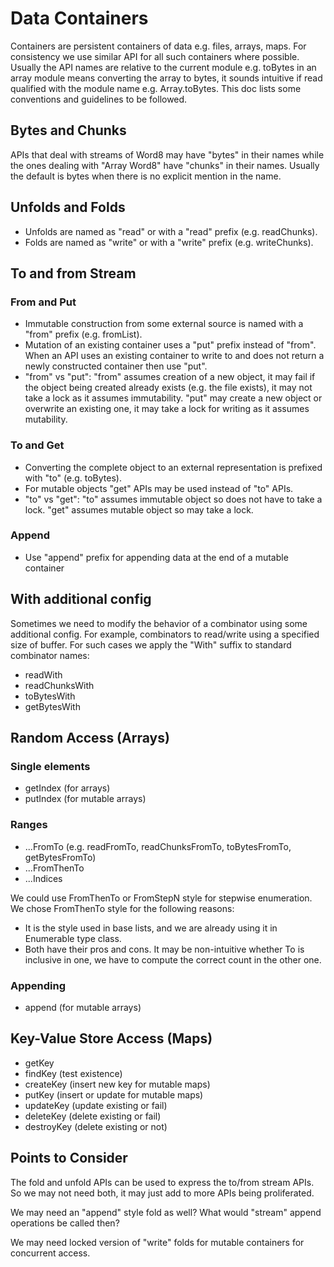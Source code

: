 # Data Containers

Containers are persistent containers of data e.g. files, arrays, maps. For
consistency we use similar API for all such containers where possible. Usually
the API names are relative to the current module e.g. toBytes in an array
module means converting the array to bytes, it sounds intuitive if read
qualified with the module name e.g. Array.toBytes. This doc lists some
conventions and guidelines to be followed.

## Bytes and Chunks

APIs that deal with streams of Word8 may have "bytes" in their names
while the ones dealing with "Array Word8" have "chunks" in their
names. Usually the default is bytes when there is no explicit mention in
the name.

## Unfolds and Folds

* Unfolds are named as "read" or with a "read" prefix (e.g. readChunks).
* Folds are named as "write" or with a "write" prefix (e.g. writeChunks).

## To and from Stream

### From and Put

* Immutable construction from some external source is named with a "from"
  prefix (e.g.  fromList).
* Mutation of an existing container uses a "put" prefix instead of "from". When
  an API uses an existing container to write to and does not return a newly
  constructed container then use "put".
* "from" vs "put": "from" assumes creation of a new object, it may fail if the
  object being created already exists (e.g. the file exists), it may not take a
  lock as it assumes immutability. "put" may create a new object or overwrite
  an existing one, it may take a lock for writing as it assumes mutability.

### To and Get

* Converting the complete object to an external representation is prefixed with
  "to" (e.g. toBytes).
* For mutable objects "get" APIs may be used instead of "to" APIs.
* "to" vs "get": "to" assumes immutable object so does not have to take a lock.
  "get" assumes mutable object so may take a lock.

### Append

* Use "append" prefix for appending data at the end of a mutable container

## With additional config

Sometimes we need to modify the behavior of a combinator using some additional
config. For example, combinators to read/write using a specified size of
buffer. For such cases we apply the "With" suffix to standard combinator names:

* readWith
* readChunksWith
* toBytesWith
* getBytesWith

## Random Access (Arrays)

### Single elements

* getIndex (for arrays)
* putIndex (for mutable arrays)

### Ranges

* ...FromTo (e.g. readFromTo, readChunksFromTo, toBytesFromTo, getBytesFromTo)
* ...FromThenTo
* ...Indices

We could use FromThenTo or FromStepN style for stepwise enumeration. We chose
FromThenTo style for the following reasons:

* It is the style used in base lists, and we are already using it in Enumerable
  type class.
* Both have their pros and cons. It may be non-intuitive whether To is
  inclusive in one, we have to compute the correct count in the other one.

### Appending

* append (for mutable arrays)

## Key-Value Store Access (Maps)

* getKey
* findKey (test existence)
* createKey (insert new key for mutable maps)
* putKey (insert or update for mutable maps)
* updateKey (update existing or fail)
* deleteKey  (delete existing or fail)
* destroyKey (delete existing or not)

## Points to Consider

The fold and unfold APIs can be used to express the to/from stream APIs. So we
may not need both, it may just add to more APIs being proliferated.

We may need an "append" style fold as well? What would "stream" append
operations be called then?

We may need locked version of "write" folds for mutable containers for
concurrent access.

